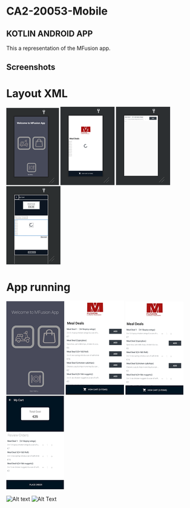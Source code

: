 # CA2-20053-Mobile

## KOTLIN ANDROID APP
This a representation of the MFusion app.

## Screenshots

# Layout XML
![Alt text](https://github.com/brnborges/CA2-20053-Mobile/blob/master/img1.png) ![Alt text](https://github.com/brnborges/CA2-20053-Mobile/blob/master/img2.png) ![Alt text](https://github.com/brnborges/CA2-20053-Mobile/blob/master/img3.png) ![Alt text](https://github.com/brnborges/CA2-20053-Mobile/blob/master/img4.png)

# App running
![Alt text](https://github.com/brnborges/CA2-20053-Mobile/blob/master/img5.png) ![Alt text](https://github.com/brnborges/CA2-20053-Mobile/blob/master/img6.png) ![Alt text](https://github.com/brnborges/CA2-20053-Mobile/blob/master/img7.png) ![Alt text](https://github.com/brnborges/CA2-20053-Mobile/blob/master/img8.png)

![Alt text](https://cdn.kapwing.com/final_5fdfa94b97e351004483d731_944128.gif)
![Alt Text](https://kapwi.ng/c/4Il1Ikps)
